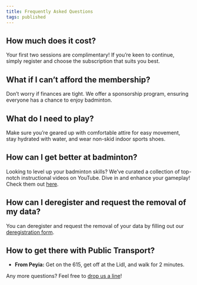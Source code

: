 ```yaml
---
title: Frequently Asked Questions
tags: published
---
```


## How much does it cost?

Your first two sessions are complimentary! If you’re keen to continue, simply register and choose the subscription that suits you best.

## What if I can’t afford the membership?

Don’t worry if finances are tight. We offer a sponsorship program, ensuring everyone has a chance to enjoy badminton.

## What do I need to play?

Make sure you’re geared up with comfortable attire for easy movement, stay hydrated with water, and wear non-skid indoor sports shoes.

## How can I get better at badminton?

Looking to level up your badminton skills? We’ve curated a collection of top-notch instructional videos on YouTube. Dive in and enhance your gameplay! Check them out [here](https://www.youtube.com).

## How can I deregister and request the removal of my data?

You can deregister and request the removal of your data by filling out our [deregistration form](https://forms.gle/X5MkupDWDiPix35W9).

## How to get there with Public Transport?

- **From Peyia:** Get on the 615, get off at the Lidl, and walk for 2 minutes.

Any more questions? Feel free to [drop us a line](/en)!
